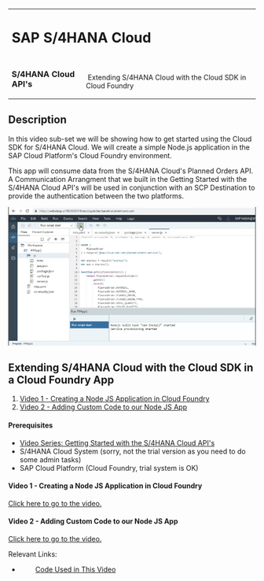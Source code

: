 <table width=100% border=0>
<tr ><td colspan=2><h1>SAP S/4HANA Cloud</h1></td></tr>
<tr><td><h3>S/4HANA Cloud API's</h3></td><td width=70%></br>&nbsp;Extending S/4HANA Cloud with the Cloud SDK in Cloud Foundry</td>
</table>

## Description

In this video sub-set we will be showing how to get started using the Cloud SDK for S/4HANA Cloud. We will create a simple Node.js application in the SAP Cloud Platform's Cloud Foundry environment. 

This app will consume data from the S/4HANA Cloud's Planned Orders API. A Communication Arrangment that we built in the Getting Started with the S/4HANA Cloud API's will be used in conjunction with an SCP Destination to provide the authentication between the two platforms. 

<img src="../images/extends4hccloudsdkcf.jpg">

## <a name="gss4hapi"></a>Extending S/4HANA Cloud with the Cloud SDK in a Cloud Foundry App
1) [Video 1 - Creating a Node JS Application in Cloud Foundry](#v1njsa)
1) [Video 2 - Adding Custom Code to our Node JS App](#v2acc)

#### Prerequisites

* [Video Series: Getting Started with the S/4HANA Cloud API's](../exercises/gettingstarteds4hcloudapis.md)
* S/4HANA Cloud System (sorry, not the trial version as you need to do some admin tasks)
* SAP Cloud Platform (Cloud Foundry, trial system is OK)

#### <a name="v1njsa"></a>Video 1 - Creating a Node JS Application in Cloud Foundry

[Click here to go to the video.](https://github.com/saphanaacademy/s4hcapi/edit/master/exercises/extends4hccloudsdkcf.md)



#### <a name="v2acc"></a>Video 2 - Adding Custom Code to our Node JS App

[Click here to go to the video.](https://github.com/saphanaacademy/s4hcapi/edit/master/exercises/extends4hccloudsdkcf.md)

Relevant Links:

*  &nbsp;&nbsp;&nbsp;&nbsp;&nbsp;&nbsp;&nbsp;&nbsp;[Code Used in This Video](/code/PPApp1.md)


